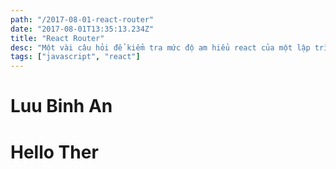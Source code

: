 ```yaml
---
path: "/2017-08-01-react-router"
date: "2017-08-01T13:35:13.234Z"
title: "React Router"
desc: "Một vài câu hỏi để kiểm tra mức độ am hiểu react của một lập trình viên frontend"
tags: ["javascript", "react"]
---
```


# Luu Binh An

# Hello Ther